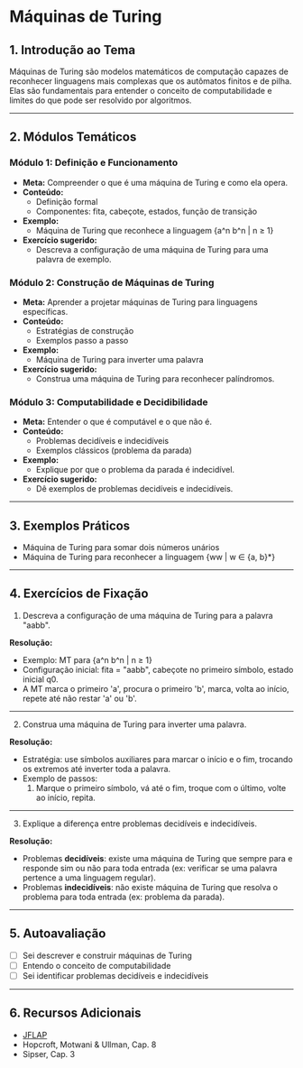 # Máquinas de Turing

## 1. Introdução ao Tema

Máquinas de Turing são modelos matemáticos de computação capazes de reconhecer linguagens mais complexas que os autômatos finitos e de pilha. Elas são fundamentais para entender o conceito de computabilidade e limites do que pode ser resolvido por algoritmos.

---

## 2. Módulos Temáticos

### Módulo 1: Definição e Funcionamento

- **Meta:** Compreender o que é uma máquina de Turing e como ela opera.
- **Conteúdo:**
  - Definição formal
  - Componentes: fita, cabeçote, estados, função de transição
- **Exemplo:**
  - Máquina de Turing que reconhece a linguagem {a^n b^n | n ≥ 1}
- **Exercício sugerido:**
  - Descreva a configuração de uma máquina de Turing para uma palavra de exemplo.

### Módulo 2: Construção de Máquinas de Turing

- **Meta:** Aprender a projetar máquinas de Turing para linguagens específicas.
- **Conteúdo:**
  - Estratégias de construção
  - Exemplos passo a passo
- **Exemplo:**
  - Máquina de Turing para inverter uma palavra
- **Exercício sugerido:**
  - Construa uma máquina de Turing para reconhecer palíndromos.

### Módulo 3: Computabilidade e Decidibilidade

- **Meta:** Entender o que é computável e o que não é.
- **Conteúdo:**
  - Problemas decidíveis e indecidíveis
  - Exemplos clássicos (problema da parada)
- **Exemplo:**
  - Explique por que o problema da parada é indecidível.
- **Exercício sugerido:**
  - Dê exemplos de problemas decidíveis e indecidíveis.

---

## 3. Exemplos Práticos

- Máquina de Turing para somar dois números unários
- Máquina de Turing para reconhecer a linguagem {ww | w ∈ {a, b}\*}

---

## 4. Exercícios de Fixação

1. Descreva a configuração de uma máquina de Turing para a palavra "aabb".

<!-- RESOLUÇÃO E EXPLICAÇÃO DIDÁTICA -->

**Resolução:**

- Exemplo: MT para {a^n b^n | n ≥ 1}
- Configuração inicial: fita = "aabb", cabeçote no primeiro símbolo, estado inicial q0.
- A MT marca o primeiro 'a', procura o primeiro 'b', marca, volta ao início, repete até não restar 'a' ou 'b'.

---

2. Construa uma máquina de Turing para inverter uma palavra.

<!-- RESOLUÇÃO E EXPLICAÇÃO DIDÁTICA -->

**Resolução:**

- Estratégia: use símbolos auxiliares para marcar o início e o fim, trocando os extremos até inverter toda a palavra.
- Exemplo de passos:
  1. Marque o primeiro símbolo, vá até o fim, troque com o último, volte ao início, repita.

---

3. Explique a diferença entre problemas decidíveis e indecidíveis.

<!-- RESOLUÇÃO E EXPLICAÇÃO DIDÁTICA -->

**Resolução:**

- Problemas **decidíveis**: existe uma máquina de Turing que sempre para e responde sim ou não para toda entrada (ex: verificar se uma palavra pertence a uma linguagem regular).
- Problemas **indecidíveis**: não existe máquina de Turing que resolva o problema para toda entrada (ex: problema da parada).

---

## 5. Autoavaliação

- [ ] Sei descrever e construir máquinas de Turing
- [ ] Entendo o conceito de computabilidade
- [ ] Sei identificar problemas decidíveis e indecidíveis

---

## 6. Recursos Adicionais

- [JFLAP](http://www.jflap.org/)
- Hopcroft, Motwani & Ullman, Cap. 8
- Sipser, Cap. 3

